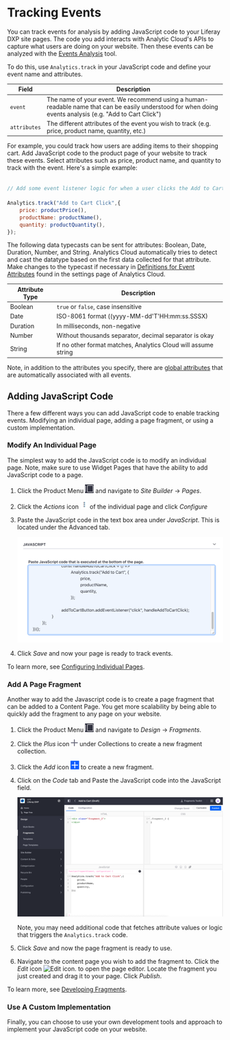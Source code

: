 # Tracking Events

You can track events for analysis by adding JavaScript code to your Liferay DXP site pages. The code you add interacts with Analytic Cloud's APIs to capture what users are doing on your website. Then these events can be analyzed with the [Events Analysis](./events-analsis.md) tool. 

To do this, use `Analytics.track` in your JavaScript code and define your event name and attributes.

| Field | Description |
| ----- | ----------- |
| `event` | The name of your event. We recommend using a human-readable name that can be easily understood for when doing events analysis (e.g. "Add to Cart Click") |
| `attributes` | The different attributes of the event you wish to track (e.g. price, product name, quantity, etc.) |


For example, you could track how users are adding items to their shopping cart. Add JavaScript code to the product page of your website to track these events. Select attributes such as price, product name, and quantity to track with the event. Here's a simple example:

```javascript

// Add some event listener logic for when a user clicks the Add to Cart button

Analytics.track("Add to Cart Click",{
    price: productPrice(),
    productName: productName(),
    quantity: productQuantity(),
});
```

The following data typecasts can be sent for attributes: Boolean, Date, Duration, Number, and String. Analytics Cloud automatically tries to detect and cast the datatype based on the first data collected for that attribute. Make changes to the typecast if necessary in [Definitions for Event Attributes](../../workspace-data/definitions/definitions-for-event-attributes.md) found in the settings page of Analytics Cloud.

| Attribute Type | Description |
| -------------- | ----------- |
| Boolean | `true` or `false`, case insensitive |
| Date | ISO-8061 format ((yyyy-MM-dd'T'HH:mm:ss.SSSX) |
| Duration | In milliseconds, non-negative |
| Number | Without thousands separator, decimal separator is okay |
| String | If no other format matches, Analytics Cloud will assume string |

Note, in addition to the attributes you specify, there are [global attributes](../../workspace-data/definitions/definitions-for-event-attributes.md) that are automatically associated with all events.

## Adding JavaScript Code 

There a few different ways you can add JavaScript code to enable tracking events. Modifying an individual page, adding a page fragment, or using a custom implementation.

### Modify An Individual Page

The simplest way to add the JavaScript code is to modify an individual page. Note, make sure to use Widget Pages that have the ability to add JavaScript code to a page.

1. Click the Product Menu ![Product Menu icon.](../../images/icon-product-menu.png) and navigate to *Site Builder* &rarr; *Pages*. 

1. Click the *Actions* icon ![Actions icon.](../../images/icon-actions.png) of the individual page and click *Configure*

1. Paste the JavaScript code in the text box area under *JavaScript*. This is located under the Advanced tab.

    ![Paste the JavaScript code into the text box.](./tracking-events/images/01.png)

1. Click *Save* and now your page is ready to track events.

To learn more, see [Configuring Individual Pages](../../../../../dxp/latest/en/site-building/creating-pages/page-settings/configuring-individual-pages.md).

### Add A Page Fragment

Another way to add the Javascript code is to create a page fragment that can be added to a Content Page. You get more scalability by being able to quickly add the fragment to any page on your website.

1. Click the Product Menu ![Product Menu icon.](../../images/icon-product-menu.png) and navigate to *Design* &rarr; *Fragments*. 

1. Click the *Plus* icon ![Plus icon.](../../images/icon-plus.png) under Collections to create a new fragment collection.

1. Click the *Add* icon ![Add icon.](../../images/icon-add.png) to create a new fragment.

1. Click on the *Code* tab and Paste the JavaScript code into the JavaScript field.

    ![Paste the Javascript code into the JavaScript field.](./tracking-events/images/02.png)

    Note, you may need additional code that fetches attribute values or logic that triggers the `Analytics.track` code.

1. Click *Save* and now the page fragment is ready to use.

1. Navigate to the content page you wish to add the fragment to. Click the *Edit* icon ![Edit icon.](../../images/icon-edit.png) to open the page editor. Locate the fragment you just created and drag it to your page. Click *Publish*.

To learn more, see [Developing Fragments](../../../../../dxp/latest/en/site-building/developer-guide/developing-page-fragments/developing-fragments-intro.md).

### Use A Custom Implementation

Finally, you can choose to use your own development tools and approach to implement your JavaScript code on your website. 